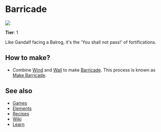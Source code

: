 # Barricade

![](/wiki/images/item.barricade.png)

**Tier**: 1

Like Gandalf facing a Balrog, it's the 'You shall not pass!' of fortifications.

## How to make?

* Combine [Wind](/wiki/elements/wind) and [Wall](/wiki/elements/wall) to make [Barricade](/wiki/elements/barricade). This process is known as [Make Barricade](/wiki/recipes/make-barricade).

## See also

* [Games](/wiki/games)
* [Elements](/wiki/elements)
* [Recipes](/wiki/recipes)
* [Wiki](/wiki/index)
* [Learn](/learn/index)